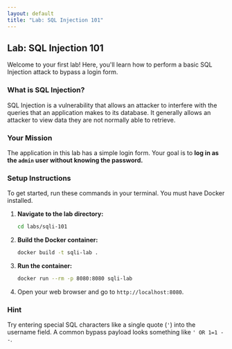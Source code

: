 ```yaml
---
layout: default
title: "Lab: SQL Injection 101"
---
```


## Lab: SQL Injection 101

Welcome to your first lab! Here, you'll learn how to perform a basic SQL Injection attack to bypass a login form.

### What is SQL Injection?

SQL Injection is a vulnerability that allows an attacker to interfere with the queries that an application makes to its database. It generally allows an attacker to view data they are not normally able to retrieve.

### Your Mission

The application in this lab has a simple login form. Your goal is to **log in as the `admin` user without knowing the password.**

### Setup Instructions

To get started, run these commands in your terminal. You must have Docker installed.

1.  **Navigate to the lab directory:**
    ```sh
    cd labs/sqli-101
    ```

2.  **Build the Docker container:**
    ```sh
    docker build -t sqli-lab .
    ```

3.  **Run the container:**
    ```sh
    docker run --rm -p 8080:8080 sqli-lab
    ```

4.  Open your web browser and go to `http://localhost:8080`.

### Hint

Try entering special SQL characters like a single quote (`'`) into the username field. A common bypass payload looks something like `' OR 1=1 --`.

